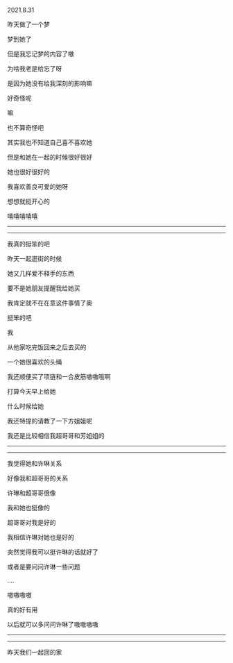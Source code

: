 2021.8.31

昨天做了一个梦

梦到她了

但是我忘记梦的内容了嗷

为啥我老是给忘了呀

是因为她没有给我深刻的影响嘛

好奇怪呢

嘛

也不算奇怪吧

其实我也不知道自己喜不喜欢她

但是和她在一起的时候很好很好

她也很好很好的

我喜欢善良可爱的她呀

想想就挺开心的

嘻嘻嘻嘻嘻

--------

------



我真的挺笨的吧

昨天一起逛街的时候

她又几样爱不释手的东西

要不是她朋友提醒我给她买

我肯定就不在在意这件事情了奥

挺笨的吧

我

从他家吃完饭回来之后去买的

一个她很喜欢的头绳

我还顺便买了项链和一合皮筋嗷嗷哦啊

打算今天早上给她

什么时候给她

我还特提的请教了一下方姐姐呢

我还是比较相信我超哥哥和芳姐姐的

-----

--------

我觉得她和许琳关系

好像我和超哥哥的关系

许琳和超哥哥很像

我和她也挺像的

超哥哥对我是好的

我相信许琳对她也是好的

突然觉得我可以挺许琳的话就好了

或者是要问问许琳一些问题

....

嗷嗷嗷嗷

真的好有用

以后就可以多问问许琳了嗷嗷嗷嗷

------

---------

昨天我们一起回的家

